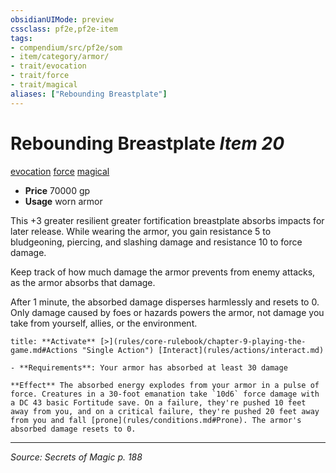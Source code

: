```yaml
---
obsidianUIMode: preview
cssclass: pf2e,pf2e-item
tags:
- compendium/src/pf2e/som
- item/category/armor/
- trait/evocation
- trait/force
- trait/magical
aliases: ["Rebounding Breastplate"]
---
```

# Rebounding Breastplate *Item 20*  
[evocation](rules/traits/evocation.md "Evocation School Trait")  [force](rules/traits/force.md "Force Energy & Element Trait")  [magical](rules/traits/magical.md "Magical Item Trait")  

- **Price** 70000 gp
- **Usage** worn armor

This +3 greater resilient greater fortification breastplate absorbs impacts for later release. While wearing the armor, you gain resistance 5 to bludgeoning, piercing, and slashing damage and resistance 10 to force damage.

Keep track of how much damage the armor prevents from enemy attacks, as the armor absorbs that damage.

After 1 minute, the absorbed damage disperses harmlessly and resets to 0. Only damage caused by foes or hazards powers the armor, not damage you take from yourself, allies, or the environment.

```ad-embed-ability
title: **Activate** [>](rules/core-rulebook/chapter-9-playing-the-game.md#Actions "Single Action") [Interact](rules/actions/interact.md)

- **Requirements**: Your armor has absorbed at least 30 damage

**Effect** The absorbed energy explodes from your armor in a pulse of force. Creatures in a 30-foot emanation take `10d6` force damage with a DC 43 basic Fortitude save. On a failure, they're pushed 10 feet away from you, and on a critical failure, they're pushed 20 feet away from you and fall [prone](rules/conditions.md#Prone). The armor's absorbed damage resets to 0.
```


---
*Source: Secrets of Magic p. 188*